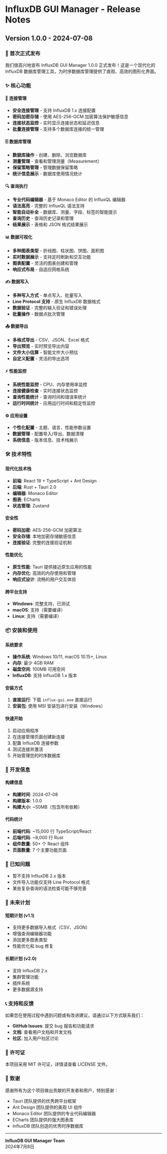 # InfluxDB GUI Manager - Release Notes

## Version 1.0.0 - 2024-07-08

### 🎉 首次正式发布

我们很高兴地宣布 InfluxDB GUI Manager 1.0.0 正式发布！这是一个现代化的 InfluxDB 数据库管理工具，为时序数据库管理提供了直观、高效的图形化界面。

### ✨ 核心功能

#### 🔗 连接管理
- **安全连接管理** - 支持 InfluxDB 1.x 连接配置
- **密码加密存储** - 使用 AES-256-GCM 加密算法保护敏感信息
- **连接状态监控** - 实时显示连接状态和延迟信息
- **批量连接管理** - 支持多个数据库连接的统一管理

#### 🗄️ 数据库管理
- **数据库操作** - 创建、删除、浏览数据库
- **测量管理** - 查看和管理测量（Measurement）
- **保留策略管理** - 管理数据保留策略
- **统计信息展示** - 数据库使用情况统计

#### 🔍 查询执行
- **专业代码编辑器** - 基于 Monaco Editor 的 InfluxQL 编辑器
- **语法高亮** - 完整的 InfluxQL 语法支持
- **智能自动补全** - 数据库、测量、字段、标签的智能提示
- **查询历史** - 查询历史记录和管理
- **结果展示** - 表格和 JSON 格式结果展示

#### 📊 数据可视化
- **多种图表类型** - 折线图、柱状图、饼图、面积图
- **实时数据展示** - 支持定时刷新和交互功能
- **图表配置** - 灵活的图表创建和管理
- **响应式布局** - 自适应网格系统

#### ✍️ 数据写入
- **多种写入方式** - 单点写入、批量写入
- **Line Protocol 支持** - 原生 InfluxDB 数据格式
- **数据验证** - 完整的输入验证和错误处理
- **批量操作** - 数据点批次管理

#### 📤 数据导出
- **多格式导出** - CSV、JSON、Excel 格式
- **导出预览** - 实时预览导出内容
- **文件大小估算** - 智能文件大小预估
- **自定义配置** - 灵活的导出选项

#### ⚡ 性能监控
- **系统性能监控** - CPU、内存使用率监控
- **连接健康检查** - 实时连接状态监控
- **查询性能统计** - 查询时间和错误率统计
- **运行时间统计** - 应用运行时间和稳定性监控

#### ⚙️ 应用设置
- **个性化配置** - 主题、语言、性能参数设置
- **数据管理** - 配置导入/导出、数据清理
- **系统信息** - 版本信息、技术栈展示

### 🛠️ 技术特性

#### 现代化技术栈
- **前端**: React 18 + TypeScript + Ant Design
- **后端**: Rust + Tauri 2.0
- **编辑器**: Monaco Editor
- **图表**: ECharts
- **状态管理**: Zustand

#### 安全性
- **密码加密**: AES-256-GCM 加密算法
- **安全存储**: 本地加密存储敏感信息
- **连接验证**: 完整的连接验证机制

#### 性能优化
- **原生性能**: Tauri 提供接近原生应用的性能
- **内存优化**: 高效的内存使用和管理
- **响应式设计**: 流畅的用户交互体验

#### 跨平台支持
- **Windows**: 完整支持，已测试
- **macOS**: 支持（需要编译）
- **Linux**: 支持（需要编译）

### 📦 安装和使用

#### 系统要求
- **操作系统**: Windows 10/11, macOS 10.15+, Linux
- **内存**: 最少 4GB RAM
- **磁盘空间**: 100MB 可用空间
- **InfluxDB**: 支持 InfluxDB 1.x 版本

#### 安装方式
1. **直接运行**: 下载 `influx-gui.exe` 直接运行
2. **安装包**: 使用 MSI 安装包进行安装（Windows）

#### 快速开始
1. 启动应用程序
2. 在连接管理页面创建新连接
3. 配置 InfluxDB 连接参数
4. 测试连接并激活
5. 开始管理您的时序数据库

### 🔧 开发信息

#### 构建信息
- **构建时间**: 2024-07-08
- **构建版本**: 1.0.0
- **构建大小**: ~50MB（包含所有依赖）

#### 代码统计
- **前端代码**: ~15,000 行 TypeScript/React
- **后端代码**: ~8,000 行 Rust
- **组件数量**: 50+ 个 React 组件
- **页面数量**: 7 个主要功能页面

### 🐛 已知问题

- 暂不支持 InfluxDB 2.x 版本
- 文件导入功能仅支持 Line Protocol 格式
- 某些复杂查询的语法检查可能不够完善

### 🔮 未来计划

#### 短期计划 (v1.1)
- 支持更多数据导入格式（CSV、JSON）
- 增强查询编辑器功能
- 添加更多图表类型
- 性能优化和 bug 修复

#### 长期计划 (v2.0)
- 支持 InfluxDB 2.x
- 集群管理功能
- 插件系统
- 更多数据源支持

### 📞 支持和反馈

如果您在使用过程中遇到问题或有改进建议，请通过以下方式联系我们：

- **GitHub Issues**: 提交 bug 报告和功能请求
- **文档**: 查看用户文档和开发文档
- **社区**: 加入用户社区讨论

### 📄 许可证

本项目采用 MIT 许可证，详情请查看 LICENSE 文件。

### 🙏 致谢

感谢所有为这个项目做出贡献的开发者和用户，特别感谢：

- Tauri 团队提供的优秀跨平台框架
- Ant Design 团队提供的美观 UI 组件
- Monaco Editor 团队提供的专业代码编辑器
- ECharts 团队提供的强大图表库
- InfluxDB 团队创造的优秀时序数据库

---

**InfluxDB GUI Manager Team**  
2024年7月8日
